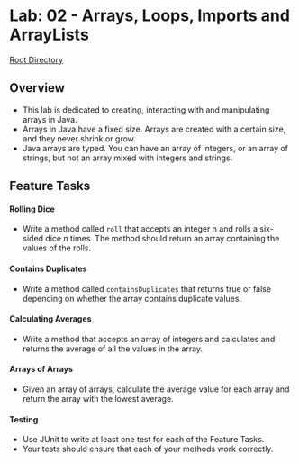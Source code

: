 # Lab: 02 - Arrays, Loops, Imports and ArrayLists

[Root Directory](../basics/)

## Overview

- This lab is dedicated to creating, interacting with and manipulating arrays in Java. 
- Arrays in Java have a fixed size. Arrays are created with a certain size, and they never shrink or grow.
- Java arrays are typed. You can have an array of integers, or an array of strings, but not an array mixed with integers and strings.

## Feature Tasks

#### **Rolling Dice**

- Write a method called `roll` that accepts an integer n and rolls a six-sided dice n times. The method should return an array containing the values of the rolls.

#### **Contains Duplicates**

- Write a method called `containsDuplicates` that returns true or false depending on whether the array contains duplicate values.

#### **Calculating Averages**

- Write a method that accepts an array of integers and calculates and returns the average of all the values in the array.

#### **Arrays of Arrays**

- Given an array of arrays, calculate the average value for each array and return the array with the lowest average.

#### **Testing**

- Use JUnit to write at least one test for each of the Feature Tasks.
- Your tests should ensure that each of your methods work correctly.
